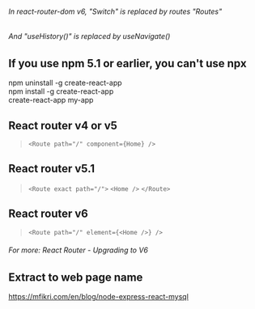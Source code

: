 ###### In react-router-dom v6, "Switch" is replaced by routes "Routes"
###### And "useHistory()" is replaced by useNavigate()

## If you use npm 5.1 or earlier, you can't use npx
npm uninstall -g create-react-app\
npm install -g create-react-app\
create-react-app my-app

## React router v4 or v5
> `<Route path="/" component={Home} />`

## React router v5.1
> `<Route exact path="/">`
>    `<Home />`
> `</Route>`

## React router v6
> `<Route path="/" element={<Home />} />`

###### For more: React Router - Upgrading to V6

## Extract to web page name 
https://mfikri.com/en/blog/node-express-react-mysql
